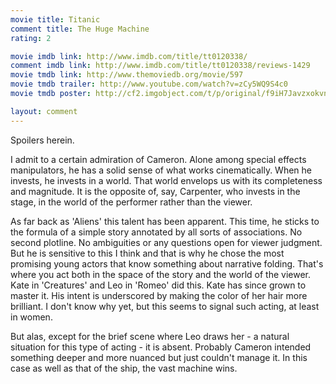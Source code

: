 ```yaml
---
movie title: Titanic
comment title: The Huge Machine
rating: 2

movie imdb link: http://www.imdb.com/title/tt0120338/
comment imdb link: http://www.imdb.com/title/tt0120338/reviews-1429
movie tmdb link: http://www.themoviedb.org/movie/597
movie tmdb trailer: http://www.youtube.com/watch?v=zCy5WQ9S4c0
movie tmdb poster: http://cf2.imgobject.com/t/p/original/f9iH7Javzxokvnkiz2yHD1dcmUy.jpg

layout: comment
---
```


Spoilers herein.

I admit to a certain admiration of Cameron. Alone among special effects manipulators, he has a solid sense of what works cinematically. When he invests, he invests in a world. That world envelops us with its completeness and magnitude. It is the opposite of, say, Carpenter, who invests in the stage, in the world of the performer rather than the viewer.

As far back as 'Aliens' this talent has been apparent. This time, he sticks to the formula of a simple story annotated by all sorts of associations. No second plotline. No ambiguities or any questions open for viewer judgment. But he is sensitive to this I think and that is why he chose the most promising young actors that know something about narrative folding. That's where you act both in the space of the story and the world of the viewer. Kate in 'Creatures' and Leo in 'Romeo' did this. Kate has since grown to master it. His intent is underscored by making the color of her hair more brilliant. I don't know why yet, but this seems to signal such acting, at least in women.

But alas, except for the brief scene where Leo draws her - a natural situation for this type of acting - it is absent. Probably Cameron intended something deeper and more nuanced but just couldn't manage it. In this case as well as that of the ship, the vast machine wins.